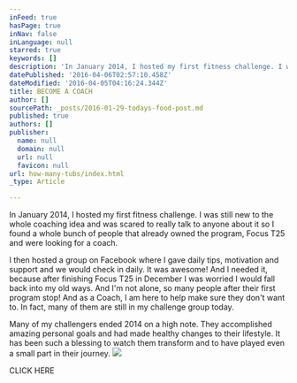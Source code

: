 ```yaml
---
inFeed: true
hasPage: true
inNav: false
inLanguage: null
starred: true
keywords: []
description: 'In January 2014, I hosted my first fitness challenge. I was still new to the whole coaching idea and was scared to really talk to anyone about it so I found a whole bunch of people that already owned the program, Focus T25 and were looking for a coach.'
datePublished: '2016-04-06T02:57:10.458Z'
dateModified: '2016-04-05T04:16:24.344Z'
title: BECOME A COACH
author: []
sourcePath: _posts/2016-01-29-todays-food-post.md
published: true
authors: []
publisher:
  name: null
  domain: null
  url: null
  favicon: null
url: how-many-tubs/index.html
_type: Article

---
```

In January 2014, I hosted my first fitness challenge. I was still new to the whole coaching idea and was scared to really talk to anyone about it so I found a whole bunch of people that already owned the program, Focus T25 and were looking for a coach.

I then hosted a group on Facebook where I gave daily tips, motivation and support and we would check in daily. It was awesome! And I needed it, because after finishing Focus T25 in December I was worried I would fall back into my old ways. And I'm not alone, so many people after their first program stop! And as a Coach, I am here to help make sure they don't want to. In fact, many of them are still in my challenge group today.

Many of my challengers ended 2014 on a high note. They accomplished amazing personal goals and had made healthy changes to their lifestyle. It has been such a blessing to watch them transform and to have played even a small part in their journey.
![](https://s3-us-west-2.amazonaws.com/the-grid-img/p/de58bab91cba1ab04d486bf02ad09f726f8ecf54.jpg)

CLICK HERE